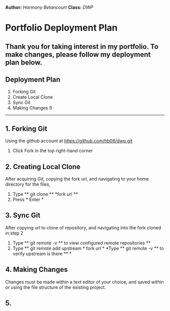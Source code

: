 **Author:** *Harmony Betancourt*
**Class:** *DWP*
# Portfolio Deployment Plan
Thank you for taking interest in my portfolio. To make changes, please follow my deployment plan below.
---
## Deployment Plan

1. Forking Git
2. Create Local Clone
3. Sync Git
4. Making Changes
ß
---
## 1.  Forking Git
Using the github account at https://github.com/hb08/dwp.git
  1.  Click Fork in the top right-hand corner
  
## 2.  Creating Local Clone
After acquiring Git, copying the fork url, and navigating to your home directory for the files,
  1.  Type ** git clone ** *fork url **
  2.  Press * Enter *

## 3. Sync Git  
After copying url to clone of repository, and navigating into the fork cloned in step 2
  1.  Type ** git remote -v ** to view configured remote repositories **
  2.  Type ** git remote add upstream * fork url *
  	*Type ** git remote -v ** to verify upstream is there ** *

## 4.  Making Changes
Changes must be made within a text editor of your choice, and saved within or using the file structure of the existing project.

## 5.  


